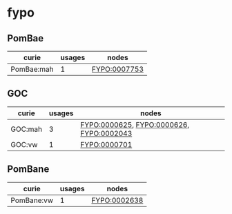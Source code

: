 # fypo

## PomBae

| curie      |   usages | nodes                                               |
|------------|----------|-----------------------------------------------------|
| PomBae:mah |        1 | [FYPO:0007753](https://bioregistry.io/FYPO:0007753) |

## GOC

| curie   |   usages | nodes                                                                                                                                                         |
|---------|----------|---------------------------------------------------------------------------------------------------------------------------------------------------------------|
| GOC:mah |        3 | [FYPO:0000625](https://bioregistry.io/FYPO:0000625), [FYPO:0000626](https://bioregistry.io/FYPO:0000626), [FYPO:0002043](https://bioregistry.io/FYPO:0002043) |
| GOC:vw  |        1 | [FYPO:0000701](https://bioregistry.io/FYPO:0000701)                                                                                                           |

## PomBane

| curie      |   usages | nodes                                               |
|------------|----------|-----------------------------------------------------|
| PomBane:vw |        1 | [FYPO:0002638](https://bioregistry.io/FYPO:0002638) |


